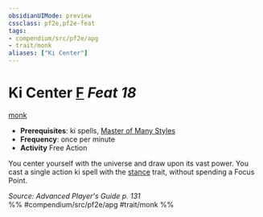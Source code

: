 ```yaml
---
obsidianUIMode: preview
cssclass: pf2e,pf2e-feat
tags:
- compendium/src/pf2e/apg
- trait/monk
aliases: ["Ki Center"]
---
```

# Ki Center  [F](rules/core-rulebook/chapter-9-playing-the-game.md#Actions "Free Action") *Feat 18*  
[monk](rules/traits/monk.md "Monk Class Trait")  

- **Prerequisites**: ki spells, [Master of Many Styles](compendium/feats/master-of-many-styles.md)
- **Frequency**: once per minute
- **Activity** Free Action

You center yourself with the universe and draw upon its vast power. You cast a single action ki spell with the [stance](rules/traits/stance.md "Stance Combat Trait") trait, without spending a Focus Point.

*Source: Advanced Player's Guide p. 131*  
%% #compendium/src/pf2e/apg #trait/monk %%
